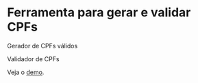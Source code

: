 # Ferramenta para gerar e validar CPFs

Gerador de CPFs válidos

Validador de CPFs

Veja o [demo](http://tiagoporto.github.io/gerador-validador-cpf/).
